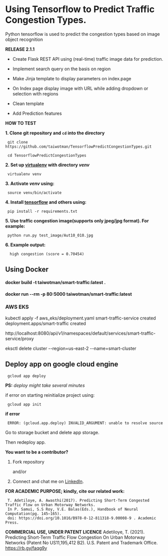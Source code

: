 # Using Tensorflow to Predict Traffic Congestion Types.
Python tensorflow is used to predict the congestion types based on image object recognition


**RELEASE 2.1.1**

- Create Flask REST API using (real-time) traffic image  data for prediction.

- Implement search query on the basis on region
      
- Make Jinja template to display parameters on index.page 

- On Index page display image with URL while adding dropdown or selection with regions

- Clean template
      
- Add Prediction features


**HOW TO TEST**

**1. Clone git repository and `cd` into the directory**

     git clone https://github.com/taiwotman/TensorflowPredictCongestionTypes.git
     
     cd TensorflowPredictCongestionTypes

**2. Set up [virtualenv](https://virtualenv.pypa.io/en/stable/) with directory _venv_** 

     virtualenv venv

**3. Activate _venv_ using:**

     source venv/bin/activate

**4. Install [tensorflow](https://www.tensorflow.org) and others using:**

     pip install -r requirements.txt

**5. Use  traffic congestion image(supports only jpeg/jpg format). For example:**

     python run.py test_image/Aut10_010.jpg
     
**6. Example output:**

      high congestion (score = 0.70454)
 
      
## Using Docker

#### docker build -t taiwotman/smart-traffic:latest .

#### docker run --rm -p 80:5000 taiwotman/smart-traffic:latest 

### AWS EKS

kubectl apply -f aws_eks/deployment.yaml smart-traffic-service created deployment.apps/smart-traffic created

http://localhost:8080/api/v1/namespaces/default/services/smart-traffic-service/proxy
     
eksctl delete cluster --region=us-east-2 --name=smart-cluster


## Deploy app on google cloud engine

     gcloud app deploy

**PS:** _deploy might take several minutes_

if error on starting reinitialize project using:

     gcloud app init

**if error**

     ERROR: (gcloud.app.deploy) INVALID_ARGUMENT: unable to resolve source

Go to storage bucket and delete app storage.

Then redeploy app.


**You want to be a contributor?** 
1. Fork repository

     and/or

2. Connect and chat me on [LinkedIn](https://www.linkedin.com/in/taiwo-o-adetiloye-505a8023/).

**FOR ACADEMIC PURPOSE; kindly, cite our related work:**

     T. Adetiloye, A. Awasthi(2017). Predicting Short-Term Congested Traffic Flow on Urban Motorway Networks. 
     In P. Samui, S.S Roy, V.E. Balas(Eds.), Handbook of Neural Computation(pg. 145–165).
     doi: https://doi.org/10.1016/B978-0-12-811318-9.00008-9 . Academic Press.

**COMMERCIAL USE, UNDER PATENT LICENCE**
Adetiloye, T. (2021). Predicting Short-Term Traffic Flow Congestion On Urban Motorway Networks (Patent No US11,195,412 B2). U.S. Patent and Trademark Office. https://rb.gy/faqg9y

